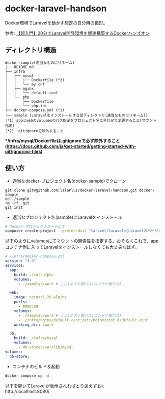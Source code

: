 # docker-laravel-handson

Docker環境でLaravelを動かす想定の自分用の雛形。

参考: [【超入門】20分でLaravel開発環境を爆速構築するDockerハンズオン](https://qiita.com/ucan-lab/items/56c9dc3cf2e6762672f4)

## ディレクトリ構造
```
docker-sample(適当なものにリネーム)
├── README.md
├── infra
│   ├── mysql
│   │   ├── Dockerfile (*2)
│   │   └── my.cnf
│   ├── nginx
│   │   └── default.conf
│   └── php
│       ├── Dockerfile
│       └── php.ini
├── docker-compose.yml (*1)
└── sample (Laravelをインストールする空ディレクトリ(適当なものにリネーム))
(*1) appとwebのvolumesのパス指定をプロジェクト名に合わせて変更すること(マウント指定)
(*2) .gitignoreで除外すること
```
**\*/infra/mysql/Dockerfileは.gitignoreで必ず除外すること(https://docs.github.com/ja/get-started/getting-started-with-git/ignoring-files)**

## 使い方
- 適当なdocker-プロジェクト名(docker-sample)でクローン
```bashß
git clone git@github.com:lalaPlus/docker-laravel-handson.git docker-sample
cd ./sample
rm -rf .git
git init
```
- 適当なプロジェクト名(sample)にLaravelをインストール
```bash
# docker-プロジェクトルートにて
composer create-project --prefer-dist "laravel/laravel={Laravelのバージョン番号を指定}" ./sample
```
以下のようにvalumesにてマウントの関係性を指定する。おそらくこれで、appコンテナ側に入ってLaravelをインストールしなくても大丈夫なはず。
```yml
# /infra/docker-compose.yml
version: "3.9"
services:
  app:
    build: ./infra/php
    volumes:
      - ./sample:/work # ここ(ホスト側パス:コンテナ側パス)

  web:
    image: nginx:1.20-alpine
    ports:
      - 8080:80
    volumes:
      - ./sample:/work # ここ(ホスト側パス:コンテナ側パス)
      - ./infra/nginx/default.conf:/etc/nginx/conf.d/default.conf
    working_dir: /work

  db:
    build: ./infra/mysql
    volumes:
      - db-store:/var/lib/mysql
volumes:
  db-store:
```

- コンテナのビルド＆起動
```bash
docker compose up -d
```

以下を開いてLaravelが表示されればとりあえずおk <br />
http://localhost:8080/